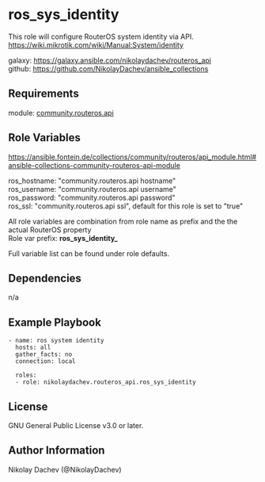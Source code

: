 ros_sys_identity
=========

This role will configure RouterOS system identity via API.
https://wiki.mikrotik.com/wiki/Manual:System/identity

galaxy: https://galaxy.ansible.com/nikolaydachev/routeros_api  
github: https://github.com/NikolayDachev/ansible_collections  

Requirements
------------

module: [community.routeros.api](https://galaxy.ansible.com/community/routeros)

Role Variables
--------------

https://ansible.fontein.de/collections/community/routeros/api_module.html#ansible-collections-community-routeros-api-module  

ros_hostname: "community.routeros.api hostname"  
ros_username: "community.routeros.api username"  
ros_password: "community.routeros.api password"  
ros_ssl: "community.routeros.api ssl", default for this role is set to "true"  

All role variables are combination from role name as prefix and the the actual RouterOS property   
Role var prefix: **ros_sys_identity_**  

Full variable list can be found under role defaults.

Dependencies
------------

n/a

Example Playbook
----------------
```
- name: ros system identity 
  hosts: all
  gather_facts: no
  connection: local

  roles:
  - role: nikolaydachev.routeros_api.ros_sys_identity
```
License
-------

GNU General Public License v3.0 or later.

Author Information
------------------

Nikolay Dachev (@NikolayDachev)